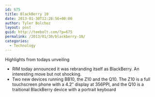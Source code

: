 ```yaml
---
id: 675
title: BlackBerry 10
date: 2013-01-30T12:28:56+00:00
author: Tyler Bolchoz
layout: post
guid: http://teebolt.com/?p=675
permalink: /2013/01/30/blackberry-10/
categories:
  - Technology
---
```

Highlights from todays unveiling

  * RIM today announced it was rebranding itself as BlackBerry. An interesting move but not shocking. 
  * Two new devices running BB10, the Z10 and the Q10. The Z10 is a full touchscreen phone with a 4.2&#8243; display at 356PPI, and the Q10 is a traitional BlackBerry device with a portrait keyboard